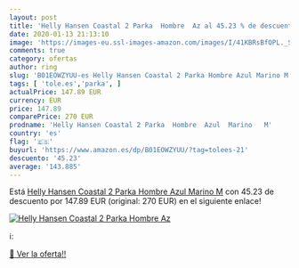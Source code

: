 ```yaml
---
layout: post
title: 'Helly Hansen Coastal 2 Parka  Hombre  Az al 45.23 % de descuento'
date: 2020-01-13 21:13:10
image: 'https://images-eu.ssl-images-amazon.com/images/I/41KBRsBfOPL._SL200_.jpg'
comments: true
category: ofertas
author: ring
slug: 'B01EOWZYUU-es Helly Hansen Coastal 2 Parka Hombre Azul Marino M'
tags: [ 'tole.es','parka', ]
actualPrice: 147.89 EUR
currency: EUR
price: 147.89
comparePrice: 270 EUR
prodname: 'Helly Hansen Coastal 2 Parka  Hombre  Azul  Marino   M'
country: 'es'
flag: '🇪🇸'
buyurl: 'https://www.amazon.es/dp/B01EOWZYUU/?tag=tolees-21'
descuento: '45.23'
average: '143.885'
---
```


Está [Helly Hansen Coastal 2 Parka  Hombre  Azul  Marino   M](https://www.amazon.es/dp/B01EOWZYUU/?tag=tolees-21) con 45.23 de descuento por 147.89 EUR (original: 270 EUR) en el siguiente enlace!

[![Helly Hansen Coastal 2 Parka  Hombre  Az](https://images-eu.ssl-images-amazon.com/images/I/41KBRsBfOPL._SL200_.jpg)](https://www.amazon.es/dp/B01EOWZYUU/?tag=tolees-21)

ℹ️:


[🛒 Ver la oferta!!](https://www.amazon.es/dp/B01EOWZYUU/?tag=tolees-21)

